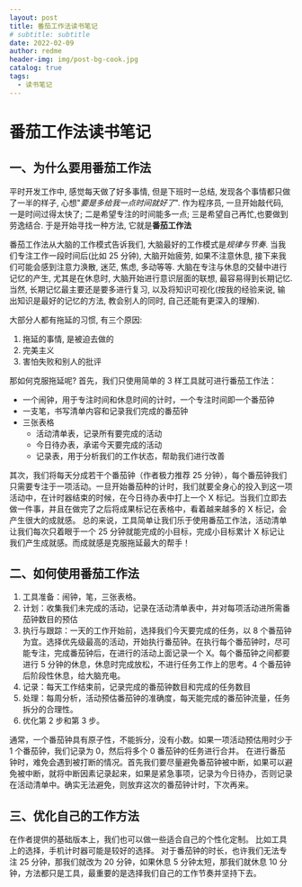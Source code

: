 ```yaml
---
layout: post
title: 番茄工作法读书笔记
# subtitle: subtitle
date: 2022-02-09
author: redme
header-img: img/post-bg-cook.jpg
catalog: true
tags:
  - 读书笔记
---
```


# 番茄工作法读书笔记

## 一、为什么要用番茄工作法

平时开发工作中, 感觉每天做了好多事情, 但是下班时一总结, 发现各个事情都只做了一半的样子, 心想"_要是多给我一点时间就好了_".
作为程序员, 一旦开始敲代码, 一是时间过得太快了; 二是希望专注的时间能多一点; 三是希望自己再忙,也要做到劳逸结合.
于是开始寻找一种方法, 它就是**番茄工作法**

番茄工作法从大脑的工作模式告诉我们, 大脑最好的工作模式是*规律与节奏*. 当我们专注工作一段时间后(比如 25 分钟), 大脑开始疲劳, 如果不注意休息, 接下来我们可能会感到注意力涣散, 迷茫, 焦虑, 多动等等.
大脑在专注与休息的交替中进行记忆的产生, 尤其是在休息时, 大脑开始进行意识层面的联想, 最容易得到长期记忆. 当然, 长期记忆最主要还是要多进行复习, 以及将知识可视化(按我的经验来说, 输出知识是最好的记忆的方法, 教会别人的同时, 自己还能有更深入的理解).

大部分人都有拖延的习惯, 有三个原因:

1. 拖延的事情, 是被迫去做的
2. 完美主义
3. 害怕失败和别人的批评

那如何克服拖延呢?
首先，我们只使用简单的 3 样工具就可进行番茄工作法：

- 一个闹钟，用于专注时间和休息时间的计时，一个专注时间即一个番茄钟
- 一支笔，书写清单内容和记录我们完成的番茄钟
- 三张表格
  - 活动清单表，记录所有要完成的活动
  - 今日待办表，承诺今天要完成的活动
  - 记录表，用于分析我们的工作状态，帮助我们进行改善

其次，我们将每天分成若干个番茄钟（作者极力推荐 25 分钟），每个番茄钟我们只需要专注于一项活动。一旦开始番茄种的计时，我们就要全身心的投入到这一项活动中，在计时器结束的时候，在今日待办表中打上一个 X 标记。当我们立即去做一件事，并且在做完了之后将成果标记在表格中，看着越来越多的 X 标记，会产生很大的成就感。
总的来说，工具简单让我们乐于使用番茄工作法，活动清单让我们每次只着眼于一个 25 分钟就能完成的小目标，完成小目标累计 X 标记让我们产生成就感。而成就感是克服拖延最大的帮手！

## 二、如何使用番茄工作法

1. 工具准备：闹钟，笔，三张表格。
2. 计划：收集我们未完成的活动，记录在活动清单表中，并对每项活动进所需番茄钟数目的预估
3. 执行与跟踪：一天的工作开始前，选择我们今天要完成的任务，以 8 个番茄钟为宜。选择优先级最高的活动，开始执行番茄钟。在执行每个番茄钟时，尽可能专注，完成番茄钟后，在进行的活动上面记录一个 X。每个番茄钟之间都要进行 5 分钟的休息，休息时完成放松，不进行任务工作上的思考。4 个番茄钟后阶段性休息，给大脑充电。
4. 记录：每天工作结束前，记录完成的番茄钟数目和完成的任务数目
5. 处理：每周分析，活动预估番茄钟的准确度，每天能完成的番茄钟流量，任务拆分的合理性。
6. 优化第 2 步和第 3 步。

通常，一个番茄钟具有原子性，不能拆分，没有小数。如果一项活动预估用时少于 1 个番茄钟，我们记录为 0，然后将多个 0 番茄钟的任务进行合并。
在进行番茄钟时，难免会遇到被打断的情况。首先我们要尽量避免番茄钟被中断，如果可以避免被中断，就将中断因素记录起来，如果是紧急事项，记录为今日待办，否则记录在活动清单中。确实无法避免，则放弃这次的番茄钟计时，下次再来。

## 三、优化自己的工作方法

在作者提供的基础版本上，我们也可以做一些适合自己的个性化定制。
比如工具上的选择，手机计时器可能是较好的选择。
对于番茄钟的时长，也许我们无法专注 25 分钟，那我们就改为 20 分钟，如果休息 5 分钟太短，那我们就休息 10 分钟，方法都只是工具，最重要的是选择我们自己的工作节奏并坚持下去。
